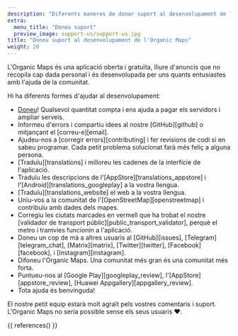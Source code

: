 ```yaml
---
description: "Diferents maneres de donar suport al desenvolupament de la nostra aplicació lliure"
extra:
  menu_title: "Doneu suport"
  preview_image: support-us/support-us.jpg
title: "Doneu suport al desenvolupament de l'Organic Maps"
weight: 20
---
```


L'Organic Maps és una aplicació oberta i gratuïta, lliure d'anuncis que no
recopila cap dada personal i és desenvolupada per uns quants entusiastes amb
l'ajuda de la comunitat.

Hi ha diferents formes d'ajudar al desenvolupament:

- [Doneu](@/donate/index.ca.md)! Qualsevol quantitat compta i ens ajuda a
  pagar els servidors i ampliar serveis.
- Informeu d'errors i compartiu idees al nostre [GitHub][github] o
  mitjançant el [correu-e][email].
- Ajudeu-nos a [corregir errors][contributing] i fer revisions de codi si en
  sabeu programar. Cada petit problema solucionat farà més feliç a alguna
  persona.
- [Traduïu][translations] i milloreu les cadenes de la interfície de
  l'aplicació.
- Traduïu les descripcions de l'[AppStore][translations_appstore] i
  l'[Android][translations_googleplay] a la vostra llengua.
- [Traduïu][translations_website] el web a la vostra llengua.
- Uniu-vos a la comunitat de l'[OpenStreetMap][openstreetmap] i contribuïu
  amb dades dels mapes.
- Corregiu les ciutats marcades en vermell que ha trobat el nostre
  [validador de transport públic][public_transport_validator], perquè el
  metro i tramvies funcionin a l'aplicació.
- Doneu un cop de mà a altres usuaris al [GitHub][issues],
  [Telegram][telegram_chat], [Matrix][matrix], [Twitter][twitter],
  [Facebook][facebook], i [Instagram][instagram].
- Difoneu l'Organic Maps. Una comunitat més gran és una comunitat més forta.
- Puntueu-nos al [Google Play][googleplay_review],
  l'[AppStore][appstore_review], [Huawei Appgallery][appgallery_review].
- Tota ajuda és benvinguda!

El nostre petit equip estarà molt agraït pels vostres comentaris i
suport. L'Organic Maps no seria possible sense els seus usuaris ❤️.

{{ references() }}

